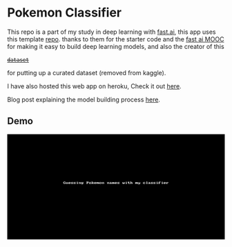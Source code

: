 # Pokemon Classifier

This repo is a part of my study in deep learning with [fast.ai](https://www.fast.ai), this app uses this template [repo](https://github.com/render-examples/fastai-v3).  thanks to them for the starter code and the [fast ai MOOC](https://course.fast.ai/) for making it easy to build deep learning models, and also the creator of this <pre><code><del>[dataset](https://kaggle.com/mrgravelord/complete-pokemon-image-dataset)</del></pre></code> for putting up a curated dataset (removed from kaggle).

I have also hosted this web app on heroku, Check it out [here](https://pokemon-classifier.herokuapp.com). 

Blog post explaining the model building process [here](https://mani2106.github.io/Blog-Posts/pokemon-classifer/image-classification/fastai/2019/06/01/Fast_ai_lesson_2_pokemon_classifier.html).


## Demo
![](demo/guessgame.gif)

